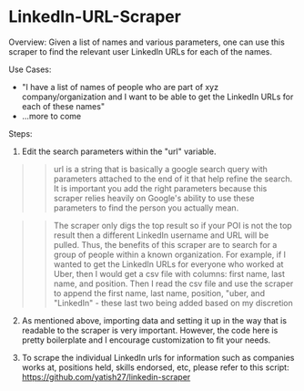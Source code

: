 # LinkedIn-URL-Scraper

Overview: Given a list of names and various parameters, one can use this scraper to find the relevant user LinkedIn URLs for each of the names.

Use Cases:
- "I have a list of names of people who are part of xyz company/organization and I want to be able to get the LinkedIn URLs for each of these names"
- ...more to come

Steps:
1. Edit the search parameters within the "url" variable. 

>> url is a string that is basically a google search query with parameters attached to the end of it that help refine the search. It is important you add the right parameters because this scraper relies heavily on Google's ability to use these parameters to find the person you actually mean. 

>> The scraper only digs the top result so if your POI is not the top result then a different LinkedIn username and URL will be pulled. Thus, the benefits of this scraper are to search for a group of people within a known organization. For example, if I wanted to get the LinkedIn URLs for everyone who worked at Uber, then I would get a csv file with columns: first name, last name, and position. Then I read the csv file and use the scraper to append the first name, last name, position, "uber, and "LinkedIn" - these last two being added based on my discretion

2. As mentioned above, importing data and setting it up in the way that is readable to the scraper is very important. However, the code here is pretty boilerplate and I encourage customization to fit your needs.

3. To scrape the individual LinkedIn urls for information such as companies works at, positions held, skills endorsed, etc, please refer to this script: https://github.com/yatish27/linkedin-scraper
